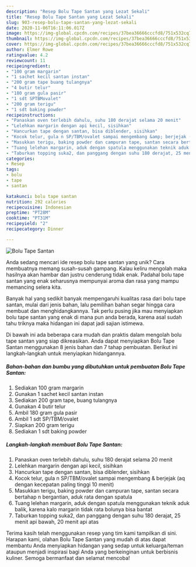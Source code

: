 ```yaml
---
description: "Resep Bolu Tape Santan yang Lezat Sekali"
title: "Resep Bolu Tape Santan yang Lezat Sekali"
slug: 903-resep-bolu-tape-santan-yang-lezat-sekali
date: 2020-11-06T16:11:06.017Z
image: https://img-global.cpcdn.com/recipes/37bea36666cccfd8/751x532cq70/bolu-tape-santan-foto-resep-utama.jpg
thumbnail: https://img-global.cpcdn.com/recipes/37bea36666cccfd8/751x532cq70/bolu-tape-santan-foto-resep-utama.jpg
cover: https://img-global.cpcdn.com/recipes/37bea36666cccfd8/751x532cq70/bolu-tape-santan-foto-resep-utama.jpg
author: Elmer Rowe
ratingvalue: 4.2
reviewcount: 11
recipeingredient:
- "100 gram margarin"
- "1 sachet kecil santan instan"
- "200 gram tape buang tulangnya"
- "4 butir telur"
- "180 gram gula pasir"
- "1 sdt SPTBMovalet"
- "200 gram terigu"
- "1 sdt baking powder"
recipeinstructions:
- "Panaskan oven terlebih dahulu, suhu 180 derajat selama 20 menit"
- "Lelehkan margarin dengan api kecil, sisihkan"
- "Hancurkan tape dengan santan, bisa diblender, sisihkan"
- "Kocok telur, gula n SP/TBM/ovalet sampai mengembang &amp; berjejak (aq dengan kecepatan paling tinggi 10 menit)"
- "Masukkan terigu, baking powder dan campuran tape, santan secara bertahap n bergantian, aduk rata dengan spatula"
- "Tuang lelehan margarin, aduk dengan spatula menggunakan teknik aduk balik, karena kalo margarin tidak rata bolunya bisa bantat"
- "Taburkan topping suka2, dan panggang dengan suhu 180 derajat, 25 menit api bawah, 20 menit api atas"
categories:
- Resep
tags:
- bolu
- tape
- santan

katakunci: bolu tape santan 
nutrition: 292 calories
recipecuisine: Indonesian
preptime: "PT28M"
cooktime: "PT31M"
recipeyield: "2"
recipecategory: Dinner

---
```



![Bolu Tape Santan](https://img-global.cpcdn.com/recipes/37bea36666cccfd8/751x532cq70/bolu-tape-santan-foto-resep-utama.jpg)

Anda sedang mencari ide resep bolu tape santan yang unik? Cara membuatnya memang susah-susah gampang. Kalau keliru mengolah maka hasilnya akan hambar dan justru cenderung tidak enak. Padahal bolu tape santan yang enak seharusnya mempunyai aroma dan rasa yang mampu memancing selera kita.



Banyak hal yang sedikit banyak mempengaruhi kualitas rasa dari bolu tape santan, mulai dari jenis bahan, lalu pemilihan bahan segar hingga cara membuat dan menghidangkannya. Tak perlu pusing jika mau menyiapkan bolu tape santan yang enak di mana pun anda berada, karena asal sudah tahu triknya maka hidangan ini dapat jadi sajian istimewa.


Di bawah ini ada beberapa cara mudah dan praktis dalam mengolah bolu tape santan yang siap dikreasikan. Anda dapat menyiapkan Bolu Tape Santan menggunakan 8 jenis bahan dan 7 tahap pembuatan. Berikut ini langkah-langkah untuk menyiapkan hidangannya.

<!--inarticleads1-->

##### Bahan-bahan dan bumbu yang dibutuhkan untuk pembuatan Bolu Tape Santan:

1. Sediakan 100 gram margarin
1. Gunakan 1 sachet kecil santan instan
1. Sediakan 200 gram tape, buang tulangnya
1. Gunakan 4 butir telur
1. Ambil 180 gram gula pasir
1. Ambil 1 sdt SP/TBM/ovalet
1. Siapkan 200 gram terigu
1. Sediakan 1 sdt baking powder




<!--inarticleads2-->

##### Langkah-langkah membuat Bolu Tape Santan:

1. Panaskan oven terlebih dahulu, suhu 180 derajat selama 20 menit
1. Lelehkan margarin dengan api kecil, sisihkan
1. Hancurkan tape dengan santan, bisa diblender, sisihkan
1. Kocok telur, gula n SP/TBM/ovalet sampai mengembang &amp; berjejak (aq dengan kecepatan paling tinggi 10 menit)
1. Masukkan terigu, baking powder dan campuran tape, santan secara bertahap n bergantian, aduk rata dengan spatula
1. Tuang lelehan margarin, aduk dengan spatula menggunakan teknik aduk balik, karena kalo margarin tidak rata bolunya bisa bantat
1. Taburkan topping suka2, dan panggang dengan suhu 180 derajat, 25 menit api bawah, 20 menit api atas




Terima kasih telah menggunakan resep yang tim kami tampilkan di sini. Harapan kami, olahan Bolu Tape Santan yang mudah di atas dapat membantu Anda menyiapkan hidangan yang sedap untuk keluarga/teman ataupun menjadi inspirasi bagi Anda yang berkeinginan untuk berbisnis kuliner. Semoga bermanfaat dan selamat mencoba!
